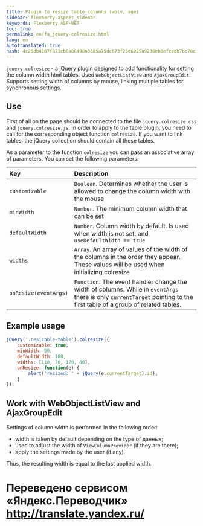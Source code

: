 ```yaml
--- 
title: Plugin to resize table columns (wolv, age) 
sidebar: flexberry-aspnet_sidebar 
keywords: Flexberry ASP-NET 
toc: true 
permalink: en/fa_jquery-colresize.html 
lang: en 
autotranslated: true 
hash: 4c25db4167f871cb8a88498a3385a75dc673f23d6925a9236eb6efcedb7bc70c 
--- 
```


`jquery.colresize` - a jQuery plugin designed to add functionality for setting the column width html tables. Used `WebObjectListView` and `AjaxGroupEdit`. Supports setting width of columns by mouse, linking multiple tables for synchronous settings. 

## Use 

First of all on the page should be connected to the file `jquery.colresize.css` and `jquery.colresize.js`. In order to apply to the table plugin, you need to call for the corresponding object function `colresize`. If you want to link tables, the jQuery collection should contain all these tables. 

As a parameter to the function `colresize` you can pass an associative array of parameters. You can set the following parameters: 

| Key | Description| 
|:----------------|:-----------------------------------------------------------| 
| `customizable` | `Boolean`. Determines whether the user is allowed to change the column width with the mouse| 
| `minWidth` | `Number`. The minimum column width that can be set| 
| `defaultWidth` | `Number`. Column width by default. Is used when width is not set, and `useDefaultWidth == true`| 
| `widths` | `Array`. An array of values of the width of the columns in the order they appear. These values will be used when initializing colresize| 
| `onResize(eventArgs)` | `Function`. The event handler change the width of columns. While in `eventArgs` there is only `currentTarget` pointing to the first table of a group of related tables.| 

## Example usage 

```javascript
jQuery('.resizable-table').colresize({
    customizable: true,
    minWidth: 50,
    defaultWidth: 100,
    widths: [110, 70, 170, 80],
    onResize: function(e) {
        alert('resized: ' + jQuery(e.currentTarget).id);
    }
});
``` 

## Work with WebObjectListView and AjaxGroupEdit 

Settings of column width is performed in the following order: 

* width is taken by default depending on the type of данных; 
* used to adjust the width of `ViewColumnProvider` (if they are there); 
* apply the settings made by the user (if any). 

Thus, the resulting width is equal to the last applied width. 



 # Переведено сервисом «Яндекс.Переводчик» http://translate.yandex.ru/